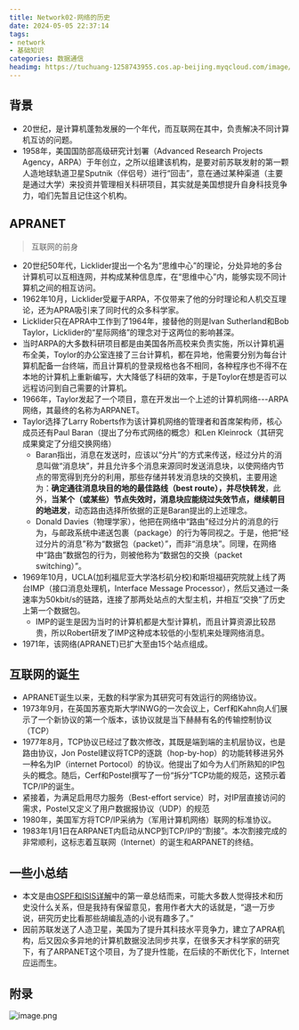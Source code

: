 ```yaml
---
title: Network02-网络的历史
date: 2024-05-05 22:37:14
tags:
- network
- 基础知识
categories: 数据通信
headimg: https://tuchuang-1258743955.cos.ap-beijing.myqcloud.com/image/20240505223901.png
---
```

## 背景
- 20世纪，是计算机蓬勃发展的一个年代，而互联网在其中，负责解决不同计算机互访的问题。
- 1958年，美国国防部高级研究计划署（Advanced Research Projects Agency，ARPA）于年创立，之所以组建该机构，是要对前苏联发射的第一颗人造地球轨道卫星Sputnik（伴侣号）进行“回击”，意在通过某种渠道（主要是通过大学）来投资并管理相关科研项目，其实就是美国想提升自身科技竞争力，咱们先暂且记住这个机构。
## APRANET
> 互联网的前身
- 20世纪50年代，Licklider提出一个名为“思维中心”的理论，分处异地的多台计算机可以互相连网，并构成某种信息库，在“思维中心”内，能够实现不同计算机之间的相互访问。
- 1962年10月，Licklider受雇于ARPA，不仅带来了他的分时理论和人机交互理论，还为APRA吸引来了同时代的众多科学家。
- Licklider只在APRA中工作到了1964年，接替他的则是Ivan Sutherland和Bob Taylor，Licklider的“星际网络”的理念对于这两位的影响甚深。
- 当时ARPA的大多数科研项目都是由美国各所高校来负责实施，所以计算机遍布全美，Toylor的办公室连接了三台计算机，都在异地，他需要分别为每台计算机配备一台终端，而且计算机的登录规格也各不相同，各种程序也不得不在本地的计算机上重新编写，大大降低了科研的效率，于是Toylor在想是否可以远程访问到自己需要的计算机。
- 1966年，Taylor发起了一个项目，意在开发出一个上述的计算机网络---ARPA网络，其最终的名称为ARPANET。
- Taylor选择了Larry Roberts作为该计算机网络的管理者和首席架构师，核心成员还有Paul Baran（提出了分布式网络的概念）和Len Kleinrock（其研究成果奠定了分组交换网络）
	- Baran指出，消息在发送时，应该以“分片”的方式来传送，经过分片的消息叫做“消息块”，并且允许多个消息来源同时发送消息块，以使网络内节点的带宽得到充分的利用，那些存储并转发消息块的交换机，主要用途为：**确定通往消息块目的地的最佳路线（best route），并尽快转发**，此外，**当某个（或某些）节点失效时，消息块应能绕过失效节点，继续朝目的地进发**，动态路由选择所依据的正是Baran提出的上述理念。
	- Donald Davies（物理学家），他把在网络中“路由”经过分片的消息的行为，与邮政系统中递送包裹（package）的行为等同视之。于是，他把“经过分片的消息”称为“数据包（packet）”，而非“消息块”。同理，在网络中“路由”数据包的行为，则被他称为“数据包的交换（packet switching）”。
- 1969年10月，UCLA(加利福尼亚大学洛杉矶分校)和斯坦福研究院就上线了两台IMP（接口消息处理机，Interface Message Processor），然后又通过一条速率为50kbit/s的链路，连接了那两处站点的大型主机，并相互“交换”了历史上第一个数据包。
	- IMP的诞生是因为当时的计算机都是大型计算机，而且计算资源比较昂贵，所以Robert研发了IMP这种成本较低的小型机来处理网络消息。
- 1971年，该网络(APRANET)已扩大至由15个站点组成。
## 互联网的诞生
- APRANET诞生以来，无数的科学家为其研究可有效运行的网络协议。
- 1973年9月，在英国苏塞克斯大学INWG的一次会议上，Cerf和Kahn向人们展示了一个新协议的第一个版本，该协议就是当下赫赫有名的传输控制协议（TCP）
- 1977年8月，TCP协议已经过了数次修改，其既是端到端的主机层协议，也是路由协议，Jon Postel建议将TCP的逐跳（hop-by-hop）的功能转移进另外一种名为IP（internet Portocol）的协议。他提出了如今为人们所熟知的IP包头的概念。随后，Cerf和Postel撰写了一份“拆分”TCP功能的规范，这预示着TCP/IP的诞生。
- 紧接着，为满足启用尽力服务（Best-effort service）时，对IP层直接访问的需求，Postel又定义了用户数据报协议（UDP）的规范
- 1980年，美国军方将TCP/IP采纳为（军用计算机网络）联网的标准协议。
- 1983年1月1日在ARPANET内启动从NCP到TCP/IP的“割接”。本次割接完成的非常顺利，这标志着互联网（Internet）的诞生和ARPANET的终结。

## 一些小总结
- 本文是由<u>OSPF和ISIS详解</u>中的第一章总结而来，可能大多数人觉得技术和历史没什么关系，但是我持有保留意见，套用作者大大的话就是，“退一万步说，研究历史比看那些胡编乱造的小说有趣多了。”
- 因前苏联发送了人造卫星，美国为了提升其科技水平竞争力，建立了APRA机构，后又因众多异地的计算机数据没法同步共享，在很多天才科学家的研究下，有了ARPANET这个项目，为了提升性能，在后续的不断优化下，Internet应运而生。

## 附录
![image.png](https://tuchuang-1258743955.cos.ap-beijing.myqcloud.com/image/20240506203912.png)